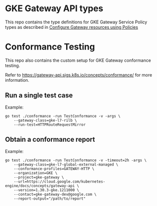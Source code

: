 # GKE Gateway API types

This repo contains the type definitions for GKE Gateway Service Policy types
as described in
[Configure Gateway resources using Policies](https://cloud.google.com/kubernetes-engine/docs/how-to/configure-gateway-resources)


# Conformance Testing
This repo also contains the custom setup for GKE Gateway conformance testing.

Refer to https://gateway-api.sigs.k8s.io/concepts/conformance/ for more information.

## Run a single test case
Example:

```
go test ./conformance -run TestConformance -v -args \
    --gateway-class=gke-l7-rilb \
    --run-test=HTTPRouteRequestMirror
```

## Obtain a conformance report
Example:

```
go test ./conformance -run TestConformance -v -timeout=2h -args \
    --gateway-class=gke-l7-global-external-managed \
    --conformance-profiles=GATEWAY-HTTP \
    --organization=GKE \
    --project=gke-gateway \
    --url=https://cloud.google.com/kubernetes-engine/docs/concepts/gateway-api \
    --version=1.30.3-gke.1211000 \
    --contact=gke-gateway-dev@google.com \
    --report-output="/path/to/report"
```